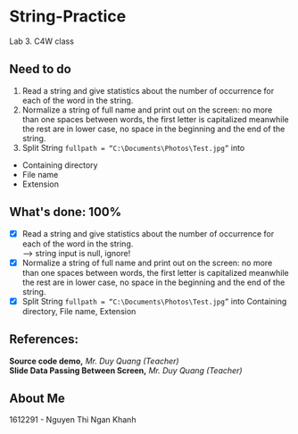 # String-Practice
Lab 3. C4W class

## Need to do
1. Read a string and give statistics about the number of occurrence for each of the word in the string.
2. Normalize a string of full name and print out on the screen: no more than one spaces between words, the first letter is capitalized meanwhile the rest are in lower case, no space in the beginning and the end of the string.
3. Split String `fullpath = “C:\Documents\Photos\Test.jpg”` into
* Containing directory 
* File name 
* Extension

## What's done: 100%
- [x] Read a string and give statistics about the number of occurrence for each of the word in the string.<br>
--> string input is null, ignore!
- [x] Normalize a string of full name and print out on the screen: no more than one spaces between words, the first letter is capitalized meanwhile the rest are in lower case, no space in the beginning and the end of the string.
- [x] Split String `fullpath = “C:\Documents\Photos\Test.jpg”` into Containing directory, File name, Extension

## References:
**Source code demo,** _Mr. Duy Quang (Teacher)_<br>
**Slide Data Passing Between Screen,** _Mr. Duy Quang (Teacher)_

## About Me
1612291 - Nguyen Thi Ngan Khanh 
